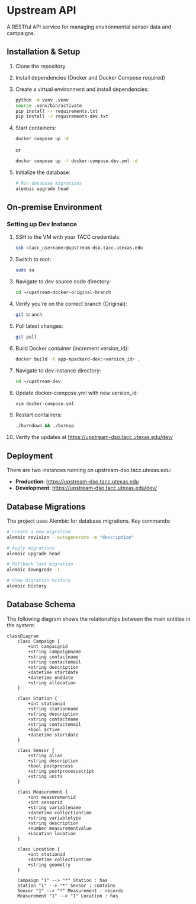 # Upstream API

A RESTful API service for managing environmental sensor data and campaigns.

## Installation & Setup

1. Clone the repository
2. Install dependencies (Docker and Docker Compose required)
3. Create a virtual environment and install dependencies:
   ```bash
   python -m venv .venv
   source .venv/bin/activate
   pip install -r requirements.txt
   pip install -r requirements-dev.txt
   ```
4. Start containers:

   ```bash
   docker compose up -d
   ```

   or

   ```bash
   docker compose up -f docker-compose.dev.yml -d
   ```

5. Initialize the database:
   ```bash
   # Run database migrations
   alembic upgrade head
   ```

## On-premise Environment

### Setting up Dev Instance

1. SSH to the VM with your TACC credentials:

   ```bash
   ssh <tacc_username>@upstream-dso.tacc.utexas.edu
   ```

2. Switch to root:

   ```bash
   sudo su
   ```

3. Navigate to dev source code directory:

   ```bash
   cd ~/upstream-docker-original-branch
   ```

4. Verify you're on the correct branch (Original):

   ```bash
   git branch
   ```

5. Pull latest changes:

   ```bash
   git pull
   ```

6. Build Docker container (increment version_id):

   ```bash
   docker build -t app-mpackard-dev:<version_id> .
   ```

7. Navigate to dev instance directory:

   ```bash
   cd ~/upstream-dev
   ```

8. Update docker-compose.yml with new version_id:

   ```bash
   vim docker-compose.yml
   ```

9. Restart containers:

   ```bash
   ./burndown && ./burnup
   ```

10. Verify the updates at https://upstream-dso.tacc.utexas.edu/dev/

## Deployment

There are two instances running on upstream-dso.tacc.utexas.edu:

- **Production**: https://upstream-dso.tacc.utexas.edu
- **Development**: https://upstream-dso.tacc.utexas.edu/dev/

## Database Migrations

The project uses Alembic for database migrations. Key commands:

```bash
# Create a new migration
alembic revision --autogenerate -m "description"

# Apply migrations
alembic upgrade head

# Rollback last migration
alembic downgrade -1

# View migration history
alembic history
```

## Database Schema

The following diagram shows the relationships between the main entities in the system:

```mermaid
classDiagram
    class Campaign {
        +int campaignid
        +string campaignname
        +string contactname
        +string contactemail
        +string description
        +datetime startdate
        +datetime enddate
        +string allocation
    }

    class Station {
        +int stationid
        +string stationname
        +string description
        +string contactname
        +string contactemail
        +bool active
        +datetime startdate
    }

    class Sensor {
        +string alias
        +string description
        +bool postprocess
        +string postprocessscript
        +string units
    }

    class Measurement {
        +int measurementid
        +int sensorid
        +string variablename
        +datetime collectiontime
        +string variabletype
        +string description
        +number measurementvalue
        +Location location
    }

    class Location {
        +int stationid
        +datetime collectiontime
        +string geometry
    }

    Campaign "1" --> "*" Station : has
    Station "1" --> "*" Sensor : contains
    Sensor "1" --> "*" Measurement : records
    Measurement "1" --> "1" Location : has
```
